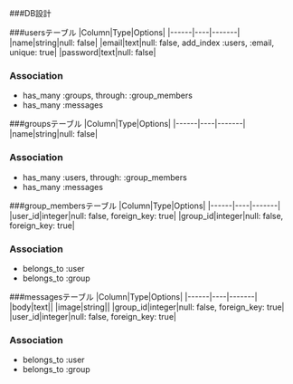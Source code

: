 ###DB設計

###usersテーブル
|Column|Type|Options|
|------|----|-------|
|name|string|null: false|
|email|text|null: false, add_index :users, :email, unique: true|
|password|text|null: false|

### Association
- has_many :groups, through: :group_members
- has_many :messages

###groupsテーブル
|Column|Type|Options|
|------|----|-------|
|name|string|null: false|


### Association
- has_many :users, through: :group_members
- has_many :messages

###group_membersテーブル
|Column|Type|Options|
|------|----|-------|
|user_id|integer|null: false, foreign_key: true|
|group_id|integer|null: false, foreign_key: true|

### Association
- belongs_to :user
- belongs_to :group

###messagesテーブル
|Column|Type|Options|
|------|----|-------|
|body|text||
|image|string||
|group_id|integer|null: false, foreign_key: true|
|user_id|integer|null: false, foreign_key: true|

### Association
- belongs_to :user
- belongs_to :group